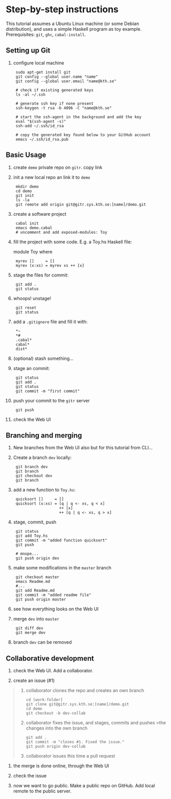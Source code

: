 Step-by-step instructions
=========================

This tutorial assumes a Ubuntu Linux machine (or some Debian distribution), and uses a simple Haskell program as toy example. Prerequisites: `git`, `ghc`, `cabal-install`.

Setting up Git
--------------

1. configure local machine

        sudo apt-get install git
        git config --global user.name "name"
        git config --global user.email "name@kth.se"
    
        # check if existing generated keys
        ls -al ~/.ssh
    
        # generate ssh key if none present 
        ssh-keygen -t rsa -b 4096 -C "name@kth.se"
    
        # start the ssh-agent in the background and add the key
        eval "$(ssh-agent -s)"
        ssh-add ~/.ssh/id_rsa
    
        # copy the generated key found below to your GitHub account
        emacs ~/.ssh/id_rsa.pub


Basic Usage
-----------

1. create `demo` private repo on `gitr`. copy link

1. init a new local repo an link it to `demo`

        mkdir demo
        cd demo
        git init
        ls -la
        git remote add origin git@gitr.sys.kth.se:[name]/demo.git

1. create a software project

        cabal init
        emacs demo.cabal
        # uncomment and add exposed-modules: Toy

1. fill the project with some code. E.g. a Toy.hs Haskell file:

    module Toy where

        myrev []     = []
        myrev (x:xs) = myrev xs ++ [x]

1. stage the files for commit:

        git add .
        git status

1. whoops! unstage!
    
        git reset
        git status

1. add a `.gitignore` file and fill it with:

        *~
        *#
        .cabal*
        cabal*
        dist*

1. (optional) stash something...

1. stage an commit:

        git status
        git add .
        git status
        git commit -m "first commit"

1. push your commit to the `gitr` server
    
        git push

1. check the Web UI

Branching and merging
---------------------

1. New branches from the Web UI also but for this tutorial from CLI...

1. Create a branch `dev` locally:

        git branch dev
        git branch
        git checkout dev
        git branch

1. add a new function to `Toy.hs`:

        quicksort []     = []
        quicksort (x:xs) = [q | q <- xs, q < x] 
                           ++ [x] 
                           ++ [q | q <- xs, q > x]

1. stage, commit, push

        git status
        git add Toy.hs
        git commit -m "added function quicksort"
        git push 

        # mnope...
        git push origin dev

1. make some modifications in the `master` branch

        git checkout master
        emacs Readme.md
        #...
        git add Readme.md
        git commit -m "added readme file"
        git push origin master

1. see how everything looks on the Web UI

1. merge `dev` into `master`

        git diff dev
        git merge dev

1. branch `dev` can be removed


Collaborative development
-------------------------

1. check the Web UI. Add a collaborator.

1. create an issue (#1)

>1. collaborator clones the repo and creates an own branch
>
>        cd [work-folder]
>        git clone git@gitr.sys.kth.se:[name]/demo.git
>        cd demo
>        git checkout -b dev-collab
>
>1. collaborator fixes the issue, and stages, commits and pushes >the changes into the own branch
>
>        git add .
>        git commit -m "closes #1. Fixed the issue."
>        git push origin dev-collab
>
>1. collaborator issues this time a pull request

1. the merge is done online, through the Web UI

1. check the issue

1. now we want to go public. Make a public repo on GitHub. Add local remote to the public server.


        
